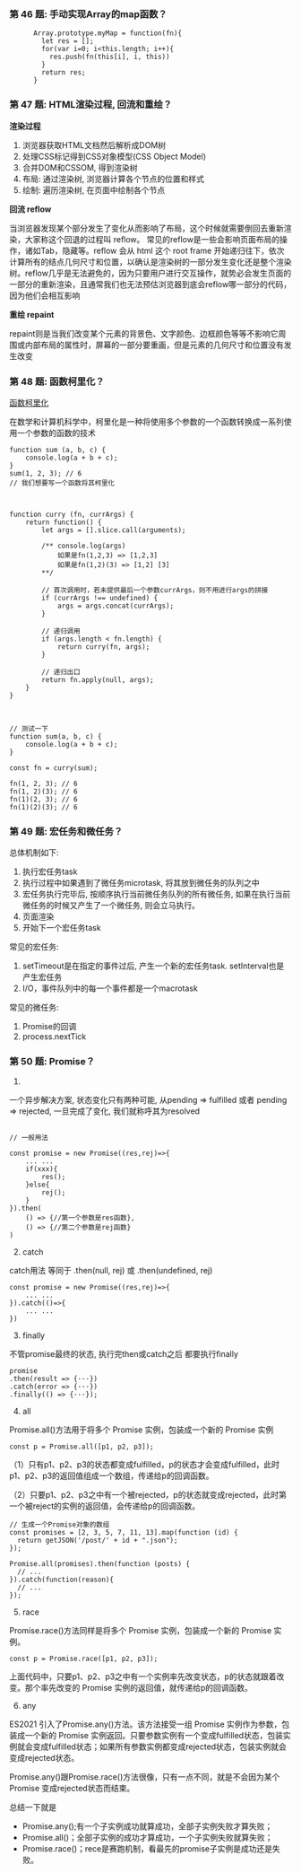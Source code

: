 ### 第 46 题: 手动实现Array的map函数？

```
      Array.prototype.myMap = function(fn){
        let res = [];
        for(var i=0; i<this.length; i++){
          res.push(fn(this[i], i, this))
        }
        return res;
      }
```

### 第 47 题: HTML渲染过程, 回流和重绘？


**渲染过程**

1. 浏览器获取HTML文档然后解析成DOM树
2. 处理CSS标记得到CSS对象模型(CSS Object Model)
3. 合并DOM和CSSOM, 得到渲染树
4. 布局: 通过渲染树, 浏览器计算各个节点的位置和样式
5. 绘制: 遍历渲染树, 在页面中绘制各个节点

**回流 reflow**

当浏览器发现某个部分发生了变化从而影响了布局，这个时候就需要倒回去重新渲染，大家称这个回退的过程叫 reflow。 常见的reflow是一些会影响页面布局的操作，诸如Tab，隐藏等。reflow 会从 html 这个 root frame 开始递归往下，依次计算所有的结点几何尺寸和位置，以确认是渲染树的一部分发生变化还是整个渲染树。reflow几乎是无法避免的，因为只要用户进行交互操作，就势必会发生页面的一部分的重新渲染，且通常我们也无法预估浏览器到底会reflow哪一部分的代码，因为他们会相互影响


**重绘 repaint**

repaint则是当我们改变某个元素的背景色、文字颜色、边框颜色等等不影响它周围或内部布局的属性时，屏幕的一部分要重画，但是元素的几何尺寸和位置没有发生改变


### 第 48 题: 函数柯里化？

[函数柯里化](https://segmentfault.com/a/1190000018180159)

在数学和计算机科学中，柯里化是一种将使用多个参数的一个函数转换成一系列使用一个参数的函数的技术

```
function sum (a, b, c) {
    console.log(a + b + c);
}
sum(1, 2, 3); // 6
// 我们想要写一个函数将其柯里化



function curry (fn, currArgs) {
    return function() {
        let args = [].slice.call(arguments);

        /** console.log(args) 
            如果是fn(1,2,3) => [1,2,3]
            如果是fn(1,2)(3) => [1,2] [3]
        **/

        // 首次调用时，若未提供最后一个参数currArgs，则不用进行args的拼接
        if (currArgs !== undefined) {
            args = args.concat(currArgs);
        }

        // 递归调用
        if (args.length < fn.length) {
            return curry(fn, args);
        }

        // 递归出口
        return fn.apply(null, args);
    }
}



// 测试一下
function sum(a, b, c) {
    console.log(a + b + c);
}

const fn = curry(sum);

fn(1, 2, 3); // 6
fn(1, 2)(3); // 6
fn(1)(2, 3); // 6
fn(1)(2)(3); // 6

```


### 第 49 题: 宏任务和微任务？

总体机制如下:
1. 执行宏任务task
2. 执行过程中如果遇到了微任务microtask, 将其放到微任务的队列之中
3. 宏任务执行完毕后, 按顺序执行当前微任务队列的所有微任务, 如果在执行当前微任务的时候又产生了一个微任务, 则会立马执行。
4. 页面渲染
5. 开始下一个宏任务task


常见的宏任务:
1. setTimeout是在指定的事件过后, 产生一个新的宏任务task. setInterval也是产生宏任务
2. I/O，事件队列中的每一个事件都是一个macrotask


常见的微任务:
1. Promise的回调
2. process.nextTick


### 第 50 题: Promise？

1. 
一个异步解决方案, 状态变化只有两种可能, 从pending => fulfilled 或者 pending => rejected, 一旦完成了变化, 我们就称呼其为resolved

```

// 一般用法

const promise = new Promise((res,rej)=>{
    ... ...
    if(xxx){
        res();
    }else{
        rej();
    }
}).then(
    () => {//第一个参数是res函数},
    () => {//第二个参数是rej函数}
)

```

2. catch

catch用法 等同于 .then(null, rej) 或 .then(undefined, rej)
```
const promise = new Promise((res,rej)=>{
    ... ...
}).catch(()=>{
    ... ...
})
```

3. finally

不管promise最终的状态, 执行完then或catch之后 都要执行finally
```
promise
.then(result => {···})
.catch(error => {···})
.finally(() => {···});
```

4. all

Promise.all()方法用于将多个 Promise 实例，包装成一个新的 Promise 实例

```
const p = Promise.all([p1, p2, p3]);
```

（1）只有p1、p2、p3的状态都变成fulfilled，p的状态才会变成fulfilled，此时p1、p2、p3的返回值组成一个数组，传递给p的回调函数。

（2）只要p1、p2、p3之中有一个被rejected，p的状态就变成rejected，此时第一个被reject的实例的返回值，会传递给p的回调函数。

```
// 生成一个Promise对象的数组
const promises = [2, 3, 5, 7, 11, 13].map(function (id) {
  return getJSON('/post/' + id + ".json");
});

Promise.all(promises).then(function (posts) {
  // ...
}).catch(function(reason){
  // ...
});

```

5. race

Promise.race()方法同样是将多个 Promise 实例，包装成一个新的 Promise 实例。

```
const p = Promise.race([p1, p2, p3]);
```

上面代码中，只要p1、p2、p3之中有一个实例率先改变状态，p的状态就跟着改变。那个率先改变的 Promise 实例的返回值，就传递给p的回调函数。


6. any

ES2021 引入了Promise.any()方法。该方法接受一组 Promise 实例作为参数，包装成一个新的 Promise 实例返回。只要参数实例有一个变成fulfilled状态，包装实例就会变成fulfilled状态；如果所有参数实例都变成rejected状态，包装实例就会变成rejected状态。

Promise.any()跟Promise.race()方法很像，只有一点不同，就是不会因为某个 Promise 变成rejected状态而结束。


总结一下就是
+ Promise.any();有一个子实例成功就算成功，全部子实例失败才算失败；
+ Promise.all()；全部子实例的成功才算成功，一个子实例失败就算失败；
+ Promise.race()；rece是赛跑机制，看最先的promise子实例是成功还是失败。

